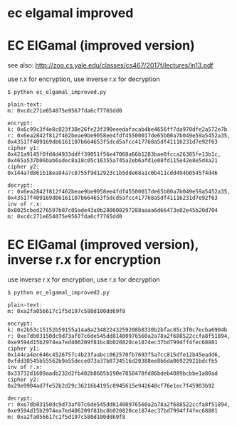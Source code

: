 # ec elgamal improved

# EC ElGamal (improved version)

see also: http://zoo.cs.yale.edu/classes/cs467/2017f/lectures/ln13.pdf

use r.x for encryption, use inverse r.x for decryption

    $ python ec_elgamal_improved.py

    plain-text:
    m: 0xcdc271e654075e9567fda6cf7765dd0

    encrypt:
    k: 0x6c99c3f4e8c023f38e26fe23f390eeedafacab4be4656ff7da970dfe2a572e7b
    r: 0x6ea2842f812f462beae9be9058ee4fdf45500017de65b00a7b049e59a5452a35, 0x43517f409169db6161107b664653f5dcd5afcc417768a5df41116231d7e92f63
    cipher y1: 0x421a9145f0fd4d4933ddff39051f56e47068a66b1283bae0fcca26305fe13b1c, 0x465a537b06bab6adec8a18c05c16355a745a2eb6afd1e08fd115e42e8e5d4a21
    cipher y2: 0x144a7d861b18ea94a7c8755f9d12923c1b5dde68a1c0b411cdd494b0545f4d46

    decrypt:
    r: 0x6ea2842f812f462beae9be9058ee4fdf45500017de65b00a7b049e59a5452a35, 0x43517f409169db6161107b664653f5dcd5afcc417768a5df41116231d7e92f63
    inv of r.x: 0x8025cbed276597b07c05ade43a0b280608297288aaaa6d66473e02e45b20d704
    m: 0xcdc271e654075e9567fda6cf7765dd0

# EC ElGamal (improved version), inverse r.x for encryption

use inverse r.x for encryption, use r.x for decryption

    $ python ec_elgamal_improved2.py

    plain-text:
    m: 0xa2fa056617c1f5d197c580d100dd69f8

    encrypt:
    k: 0x2b53c15152b59155a14a8a23482243259208b8330b2bfac85c3f0c7ecba6904b
    r: 0xe7db03150dc9d73af07c6de545dd81400976560a2a78a2f688522ccfa8f51894, 0xe9594d15b2974ea7ed406209f81bc8b020820ce1874ec37bd7994ff4fec68881
    cipher y1: 0x144ca4ec646c4526757c4b23faabcc062570fb7693f5a7cc815dfe12b45eadd6, 0xfdd38545b55562b9a55dece073a37b8734516d20388ee8b6da06922921bdcfb5
    inv of r.x: 0x33732d1609aadb232d2fb402b8605b190e7850478fd86bdeb4089bcbbe1a80ad
    cipher y2: 0x29e9904ad7fe52b2d29c36216b4195c0945615e942648cf76e1ec7f45903b92

    decrypt:
    r: 0xe7db03150dc9d73af07c6de545dd81400976560a2a78a2f688522ccfa8f51894, 0xe9594d15b2974ea7ed406209f81bc8b020820ce1874ec37bd7994ff4fec68881
    m: 0xa2fa056617c1f5d197c580d100dd69f8

